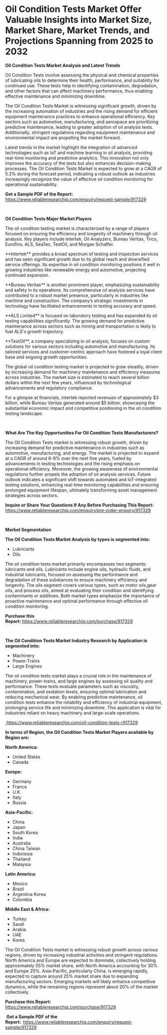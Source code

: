 <p><h1>Oil Condition Tests Market Offer Valuable Insights into Market Size, Market Share, Market Trends, and Projections Spanning from 2025 to 2032</h1></p><p><strong>Oil Condition Tests Market Analysis and Latest Trends</strong></p>
<p><p>Oil Condition Tests involve assessing the physical and chemical properties of lubricating oils to determine their health, performance, and suitability for continued use. These tests help in identifying contamination, degradation, and other factors that can affect machinery performance, thus enabling effective maintenance and minimizing downtime.</p><p>The Oil Condition Tests Market is witnessing significant growth, driven by the increasing automation of industries and the rising demand for efficient equipment maintenance practices to enhance operational efficiency. Key sectors such as automotive, manufacturing, and aerospace are prioritizing predictive maintenance, leading to greater adoption of oil analysis tests. Additionally, stringent regulations regarding equipment maintenance and environmental impact are propelling the market forward.</p><p>Latest trends in the market highlight the integration of advanced technologies such as IoT and machine learning in oil analysis, providing real-time monitoring and predictive analytics. This innovation not only improves the accuracy of the tests but also enhances decision-making processes. The Oil Condition Tests Market is expected to grow at a CAGR of 5.3% during the forecast period, indicating a robust outlook as industries increasingly recognize the value of effective oil condition monitoring for operational sustainability.</p></p>
<p><strong>Get a Sample PDF of the Report:&nbsp;</strong> <a href="https://www.reliableresearchiq.com/enquiry/request-sample/917329?utm_campaign=3525&utm_medium=2&utm_source=Github&utm_content=ia&utm_term=18042025&utm_id=oil-condition-tests">https://www.reliableresearchiq.com/enquiry/request-sample/917329</a></p>
<p>&nbsp;</p>
<p><strong>Oil Condition Tests Major Market Players</strong></p>
<p><p>The oil condition testing market is characterized by a range of players focused on ensuring the efficiency and longevity of machinery through oil analysis. Key players include Intertek, Oil Analyzers, Bureau Veritas, Trico, Eurofins, ALS, SeaTec, TestOil, and Morgan Schaffer.</p><p>**Intertek** provides a broad spectrum of testing and inspection services and has seen significant growth due to its global reach and diversified service offerings. Its expertise in oil condition monitoring positions it well in growing industries like renewable energy and automotive, projecting continued expansion.</p><p>**Bureau Veritas** is another prominent player, emphasizing sustainability and safety in its operations. Its comprehensive oil analysis services have contributed to a robust market presence, particularly in industries like maritime and construction. The company’s strategic investments in technology have facilitated enhancements in testing accuracy and speed.</p><p>**ALS Limited** is focused on laboratory testing and has expanded its oil testing capabilities significantly. The growing demand for predictive maintenance across sectors such as mining and transportation is likely to fuel ALS's growth trajectory.</p><p>**TestOil**, a company specializing in oil analysis, focuses on custom solutions for various sectors including automotive and manufacturing. Its tailored services and customer-centric approach have fostered a loyal client base and ongoing growth opportunities.</p><p>The global oil condition testing market is projected to grow steadily, driven by increasing demand for machinery maintenance and efficiency measures across industries. The market size is estimated to reach several billion dollars within the next few years, influenced by technological advancements and regulatory compliance.</p><p>For a glimpse at financials, Intertek reported revenues of approximately $3 billion, while Bureau Veritas generated around $5 billion, showcasing the substantial economic impact and competitive positioning in the oil condition testing landscape.</p></p>
<p>&nbsp;</p>
<p><strong>What Are The Key Opportunities For Oil Condition Tests Manufacturers?</strong></p>
<p><p>The Oil Condition Tests market is witnessing robust growth, driven by increasing demand for predictive maintenance in industries such as automotive, manufacturing, and energy. The market is projected to expand at a CAGR of around 6-8% over the next five years, fueled by advancements in testing technologies and the rising emphasis on operational efficiency. Moreover, the growing awareness of environmental regulations further propels the adoption of oil analysis services. Future outlook indicates a significant shift towards automated and IoT-integrated testing solutions, enhancing real-time monitoring capabilities and ensuring prolonged equipment lifespan, ultimately transforming asset management strategies across sectors.</p></p>
<p><strong>Inquire or Share Your Questions If Any Before Purchasing This Report:</strong> <a href="https://www.reliableresearchiq.com/enquiry/pre-order-enquiry/917329?utm_campaign=3525&utm_medium=2&utm_source=Github&utm_content=ia&utm_term=18042025&utm_id=oil-condition-tests">https://www.reliableresearchiq.com/enquiry/pre-order-enquiry/917329</a></p>
<p>&nbsp;</p>
<p><strong>Market Segmentation</strong></p>
<p><strong>The Oil Condition Tests Market Analysis by types is segmented into:</strong></p>
<p><ul><li>Lubricants</li><li>Oils</li></ul></p>
<p><p>The oil condition tests market primarily encompasses two segments: lubricants and oils. Lubricants include engine oils, hydraulic fluids, and industrial lubricants, focused on assessing the performance and degradation of these substances to ensure machinery efficiency and longevity. The oils segment covers various types, such as motor oils,gear oils, and process oils, aimed at evaluating their condition and identifying contaminants or additives. Both market types emphasize the importance of proactive maintenance and optimal performance through effective oil condition monitoring.</p></p>
<p><strong>Purchase this Report:&nbsp;</strong><a href="https://www.reliableresearchiq.com/purchase/917329?utm_campaign=3525&utm_medium=2&utm_source=Github&utm_content=ia&utm_term=18042025&utm_id=oil-condition-tests">https://www.reliableresearchiq.com/purchase/917329</a></p>
<p>&nbsp;</p>
<p><strong>The Oil Condition Tests Market Industry Research by Application is segmented into:</strong></p>
<p><ul><li>Machinery</li><li>Power-Trains</li><li>Large Engines</li></ul></p>
<p><p>The oil condition tests market plays a crucial role in the maintenance of machinery, power-trains, and large engines by assessing oil quality and performance. These tests evaluate parameters such as viscosity, contamination, and oxidation levels, ensuring optimal lubrication and reducing mechanical wear. By enabling predictive maintenance, oil condition tests enhance the reliability and efficiency of industrial equipment, prolonging service life and minimizing downtime. This application is vital for industries reliant on heavy machinery and large-scale operations.</p></p>
<p><a href="https://www.reliableresearchiq.com/oil-condition-tests-r917329?utm_campaign=3525&utm_medium=2&utm_source=Github&utm_content=ia&utm_term=18042025&utm_id=oil-condition-tests">&nbsp;https://www.reliableresearchiq.com/oil-condition-tests-r917329</a></p>
<p><strong>In terms of Region, the Oil Condition Tests Market Players available by Region are:</strong></p>
<p>
    <p> <strong> North America: </strong>
        <ul>
            <li>United States</li>
            <li>Canada</li>
        </ul>
        </p> 
    <p> <strong> Europe: </strong>
        <ul>
            <li>Germany</li>
            <li>France</li>
            <li>U.K.</li>
            <li>Italy</li>
            <li>Russia</li>
        </ul>
        </p> 
    <p> <strong> Asia-Pacific: </strong>
        <ul>
            <li>China</li>
            <li>Japan</li>
            <li>South Korea</li>
            <li>India</li>
            <li>Australia</li>
            <li>China Taiwan</li>
            <li>Indonesia</li>
            <li>Thailand</li>
            <li>Malaysia</li>
        </ul>
        </p> 
    <p> <strong> Latin America: </strong>
        <ul>
            <li>Mexico</li>
            <li>Brazil</li>
            <li>Argentina Korea</li>
            <li>Colombia</li>
        </ul>
        </p> 
    <p> <strong> Middle East & Africa: </strong>
        <ul>
            <li>Turkey</li>
            <li>Saudi</li>
            <li>Arabia</li>
            <li>UAE</li>
            <li>Korea</li>
        </ul>
    </p>
    </p>
<p><p>The Oil Condition Tests market is witnessing robust growth across various regions, driven by increasing industrial activities and stringent regulations. North America and Europe are expected to dominate, collectively holding approximately 55% market share, with North America accounting for 30% and Europe 25%. Asia-Pacific, particularly China, is emerging rapidly, expected to capture around 25% market share due to expanding manufacturing sectors. Emerging markets will likely enhance competitive dynamics, while the remaining regions represent about 20% of the market collectively.</p></p>
<p><strong>Purchase this Report: </strong><a href="https://www.reliableresearchiq.com/purchase/917329?utm_campaign=3525&utm_medium=2&utm_source=Github&utm_content=ia&utm_term=18042025&utm_id=oil-condition-tests">https://www.reliableresearchiq.com/purchase/917329</a></p>
<p>&nbsp;<strong>Get a Sample PDF of the Report:&nbsp;&nbsp;</strong><a href="https://www.reliableresearchiq.com/enquiry/request-sample/917329?utm_campaign=3525&utm_medium=2&utm_source=Github&utm_content=ia&utm_term=18042025&utm_id=oil-condition-tests">https://www.reliableresearchiq.com/enquiry/request-sample/917329</a></p>
<p><strong></strong></p>
<p><p></p><p></p><p></p></p>